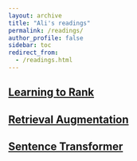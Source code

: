 ```yaml
---
layout: archive
title: "Ali's readings"
permalink: /readings/
author_profile: false
sidebar: toc
redirect_from:
  - /readings.html
---
```


## [Learning to Rank](ltr)


## [Retrieval Augmentation](rag)


## [Sentence Transformer](sber)
